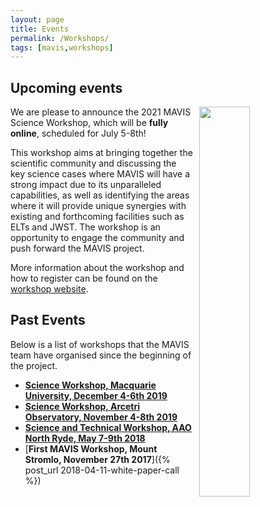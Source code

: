 ```yaml
---
layout: page
title: Events
permalink: /Workshops/
tags: [mavis,workshops]
---
```

	
## Upcoming events

<img style="float: right; margin:0; padding:0; margin-left: 10px; width:40%; !important" src="{{site.baseurl}}/assets/images/Workshop2021.png">

We are please to announce the 2021 MAVIS Science Workshop, which will be **fully online**, scheduled for July 5-8th!

This workshop aims at bringing together the scientific community and discussing the key science cases where MAVIS will have a strong impact due to its unparalleled capabilities, as well as identifying the areas where it will provide unique synergies with existing and forthcoming facilities such as ELTs and JWST. The workshop is an opportunity to engage the community and push forward the MAVIS project.

More information about the workshop and how to register can be found on the [workshop website](https://indico.ict.inaf.it/event/1420/).


## Past Events

Below is a list of workshops that the MAVIS team have organised since the beginning of the project.

* [**Science Workshop, Macquarie University, December 4-6th 2019**]({{site.baseurl}}/workshop_mq2019/)
* [**Science Workshop, Arcetri Observatory, November 4-8th 2019**](https://indico.ict.inaf.it/event/850/)
* [**Science and Technical Workshop, AAO North Ryde, May 7-9th 2018**]({{site.baseurl}}/workshop/)
* [**First MAVIS Workshop, Mount Stromlo, November 27th 2017**]({% post_url 2018-04-11-white-paper-call %})
